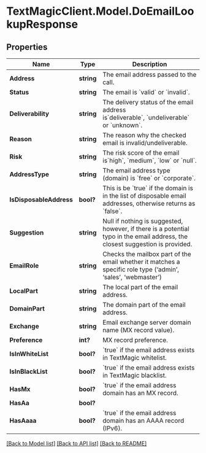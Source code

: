 # TextMagicClient.Model.DoEmailLookupResponse
## Properties

Name | Type | Description | Notes
------------ | ------------- | ------------- | -------------
**Address** | **string** | The email address passed to the call. | 
**Status** | **string** | The email is &#x60;valid&#x60; or &#x60;invalid&#x60;. | 
**Deliverability** | **string** | The delivery status of the email address is&#x60;deliverable&#x60;, &#x60;undeliverable&#x60;  or &#x60;unknown&#x60;. | 
**Reason** | **string** | The reason why the checked email is invalid/undeliverable. | 
**Risk** | **string** | The risk score of the email is&#x60;high&#x60;, &#x60;medium&#x60;, &#x60;low&#x60; or &#x60;null&#x60;. | 
**AddressType** | **string** | The email address type (domain) is &#x60;free&#x60; or &#x60;corporate&#x60;. | 
**IsDisposableAddress** | **bool?** | This is be &#x60;true&#x60; if the domain is in the list of disposable email addresses, otherwise returns as &#x60;false&#x60;. | 
**Suggestion** | **string** | Null if nothing is suggested, however, if there is a potential typo in the email address, the closest suggestion is provided. | 
**EmailRole** | **string** | Checks the mailbox part of the email whether it matches a specific role type (‘admin’, ‘sales’, ‘webmaster’) | 
**LocalPart** | **string** | The local part of the email address. | 
**DomainPart** | **string** | The domain part of the email address. | 
**Exchange** | **string** | Email exchange server domain name (MX record value). | 
**Preference** | **int?** | MX record preference. | 
**IsInWhiteList** | **bool?** | &#x60;true&#x60; if the email address exists in TextMagic whitelist.  | 
**IsInBlackList** | **bool?** | &#x60;true&#x60; if the email address exists in TextMagic blacklist.  | 
**HasMx** | **bool?** | &#x60;true&#x60; if the email address domain has an MX record.  | 
**HasAa** | **bool?** |  | 
**HasAaaa** | **bool?** | &#x60;true&#x60; if the email address domain has an AAAA record (IPv6).  | 

[[Back to Model list]](../README.md#documentation-for-models) [[Back to API list]](../README.md#documentation-for-api-endpoints) [[Back to README]](../README.md)


